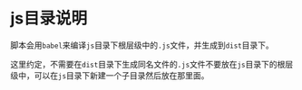 # js目录说明

脚本会用`babel`来编译`js`目录下根层级中的`.js`文件，并生成到`dist`目录下。

这里约定，不需要在`dist`目录下生成同名文件的`.js`文件不要放在`js`目录下的根层级中，可以在`js`目录下新建一个子目录然后放在那里面。
